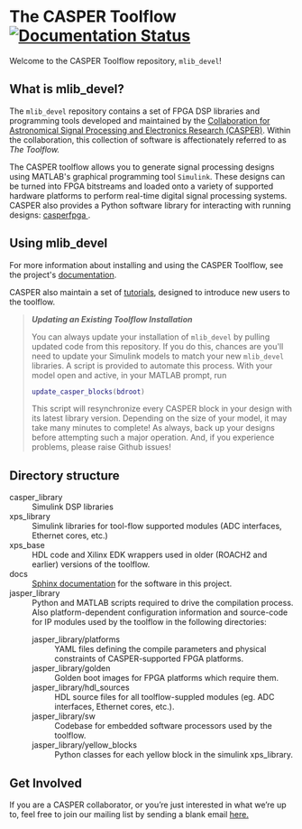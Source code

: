 # The CASPER Toolflow [![Documentation Status](https://readthedocs.org/projects/casper-toolflow/badge/?version=latest)](https://casper-toolflow.readthedocs.io/en/latest/?badge=latest)


Welcome to the CASPER Toolflow repository, `mlib_devel`!

## What is mlib_devel?

The `mlib_devel` repository contains a set of FPGA DSP libraries and programming tools developed and maintained by the [Collaboration for Astronomical Signal Processing and Electronics Research (CASPER)](http://casper.berkeley.edu/>). Within the collaboration, this collection of software is affectionately referred to as *The Toolflow.*

The CASPER toolflow allows you to generate signal processing designs using MATLAB's graphical programming tool `Simulink`. These designs can be turned into FPGA bitstreams and loaded onto a variety of supported hardware platforms to perform real-time digital signal processing systems. CASPER also provides a Python software library for interacting with running designs: [casperfpga ](https://github.com/casper-astro/casperfpga).

## Using mlib_devel

For more information about installing and using the CASPER Toolflow, see the project's [documentation](https://casper-toolflow.readthedocs.io).

CASPER also maintain a set of [tutorials](https://casper-tutorials.readthedocs.io), designed to introduce new users to the toolflow.

> ***Updating an Existing Toolflow Installation***
>
>You can always update your installation of `mlib_devel` by pulling updated code from this repository. If you do this, chances are you'll need to update your Simulink models to match your new `mlib_devel` libraries. A script is provided to automate this process. With your model open and active, in your MATLAB prompt, run
>```matlab
>update_casper_blocks(bdroot)
>```
> This script will resynchronize every CASPER block in your design with its latest library version. Depending on the size of your model, it may take many minutes to complete!
>As always, back up your designs before attempting such a major operation. And, if you experience problems, please raise Github issues!

## Directory structure

<dl>
  <dt>casper_library</dt>
  <dd>Simulink DSP libraries</dd>
  <dt>xps_library</dt>
  <dd>Simulink libraries for tool-flow supported modules (ADC interfaces, Ethernet cores, etc.)</dd>
  <dt>xps_base</dt>
  <dd>HDL code and Xilinx EDK wrappers used in older (ROACH2 and earlier) versions of the toolflow.</dd>
  <dt>docs</dt>
  <dd><a href="https://casper-toolflow.readthedocs.io">Sphinx documentation</a> for the software in this project.</dd>
  <dt>jasper_library</dt>
  <dd>
    Python and MATLAB scripts required to drive the compilation process. Also platform-dependent configuration information and source-code for IP modules used by the toolflow in the following directories:
  <dl>
    <dt>jasper_library/platforms</dt>
    <dd>YAML files defining the compile parameters and physical constraints of CASPER-supported FPGA platforms.</dd>
    <dt>jasper_library/golden</dt>
    <dd>Golden boot images for FPGA platforms which require them.</dd>
    <dt>jasper_library/hdl_sources</dt>
    <dd>HDL source files for all toolflow-suppled modules (eg. ADC interfaces, Ethernet cores, etc.).</dd>
    <dt>jasper_library/sw</dt>
    <dd>Codebase for embedded software processors used by the toolflow.</dd>
    <dt>jasper_library/yellow_blocks</dt>
    <dd>Python classes for each yellow block in the simulink xps_library.</dd>
    </dl>
  </dd>
</dl>

## Get Involved
If you are a CASPER collaborator, or you’re just interested in what we’re up to, feel free to join our mailing list by sending a blank email [here.](casper+subscribe@lists.berkeley.edu)

